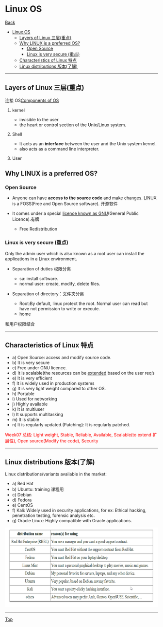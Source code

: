 # Linux OS

[Back](../index.md)

- [Linux OS](#linux-os)
  - [Layers of Linux 三层(重点)](#layers-of-linux-三层重点)
  - [Why LINUX is a preferred OS?](#why-linux-is-a-preferred-os)
    - [Open Source](#open-source)
    - [Linux is very secure (重点)](#linux-is-very-secure-重点)
  - [Characteristics of Linux 特点](#characteristics-of-linux-特点)
  - [Linux distributions 版本(了解)](#linux-distributions-版本了解)

---



## Layers of Linux 三层(重点)

连接 OS[Components of OS](/ITC_5101_Operating_Systems/introduction/OS.md#components-of-an-operating-system-组成-重点)

1. kernel

   - invisible to the user
   - the heart or control section of the Unix/Linux system.

2. Shell

   - It acts as an **interface** between the user and the Unix system kernel.
   - also acts as a command line interpreter.

3. User

## Why LINUX is a preferred OS?

### Open Source

- Anyone can have **access to the source code** and make changes.
  LINUX is a FOSS(Free and Open Source software). 开源软件

- It comes under a special <u>licence known as GNU</u>(General Public Licence).有牌
  - Free Redistribution

### Linux is very secure (重点)

Only the admin user which is also known as a root user can install the applications in a Linux environment.

- Separation of duties 权限分离

  - sa: install software.
  - normal user: create, modify, delete files.

- Separation of directory：文件夹分离<br>
  - Root:By default, linux protect the root. Normal user can read but have not permission to write or execute.
  - home

和用户权限结合

---

## Characteristics of Linux 特点

- a) Open Source: access and modify source code.
- b) It is very secure
- c) Free under GNU licence.
- d) It is scalable(the resources can be <u>extended</u> based on the user req’s
- e) It is very efficient
- f) It is widely used in production systems
- g) It is very light weight compared to other OS.
- h) Portable
- i) Used for networking
- j) Highly available
- k) It is multiuser
- l) It supports multitasking
- m) It is stable
- n) It is regularly updated.(Patching): It is regularly patched.

<font color='red'>Week07 总结:
Light weight, Stable, Reliable, Available, Scalable(to extend 扩展性), Open source(Modify the code), Security
</font>

---

## Linux distributions 版本(了解)

Linux distributions/variants available in the market:

- a) Red Hat
- b) Ubuntu: training 课程用
- c) Debian
- d) Fedora
- e) CentOS
- f) Kali: Widely used in security applications, for ex: Ethical hacking, penetration testing, forensic analysis etc.
- g) Oracle Linux: Highly compatible with Oracle applications.

![Linux distro](../pic/introduction/linux_linux_distribution.png)

---

[Top](#linux-os)
